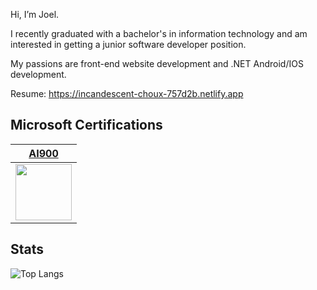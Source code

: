 Hi, I’m Joel.

I recently graduated with a bachelor's in information technology and am interested in getting a junior software developer position.

My passions are front-end website development and .NET Android/IOS development.

Resume: https://incandescent-choux-757d2b.netlify.app

## Microsoft Certifications

|[AI900](https://www.linkedin.com/feed/update/urn:li:activity:7085432901764284417/)|
|---|
|<img src="https://github.com/joel-mainey/joel-mainey/assets/64710295/a3ed4c9a-1804-466c-ad3d-2dcb9b87b0b6" width="90px">|


## Stats

![Top Langs](https://github-readme-stats.vercel.app/api/top-langs/?username=joel-mainey&layout=compact&theme=radical)
